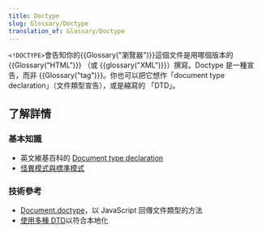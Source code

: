 ```yaml
---
title: Doctype
slug: Glossary/Doctype
translation_of: Glossary/Doctype
---
```

`<!DOCTYPE>`會告知你的{{Glossary("瀏覽器")}}這個文件是用哪個版本的 {{Glossary("HTML")}} （或 {{glossary("XML")}}）撰寫。Doctype 是一種宣告，而非 {{Glossary("tag")}}。你也可以把它想作「document type declaration」（文件類型宣告），或是縮寫的 「DTD」。

## 了解詳情

### 基本知識

- 英文維基百科的 [Document type declaration](https://en.wikipedia.org/wiki/Document_type_declaration)
- [怪異模式與標準模式](/zh-TW/docs/Quirks_Mode_and_Standards_Mode)

### 技術參考

- [Document.doctype](/zh-TW/docs/Web/API/Document/doctype)，以 JavaScript 回傳文件類型的方法
- [使用多種 DTD](/zh-TW/docs/Using_multiple_DTDs)以符合本地化
